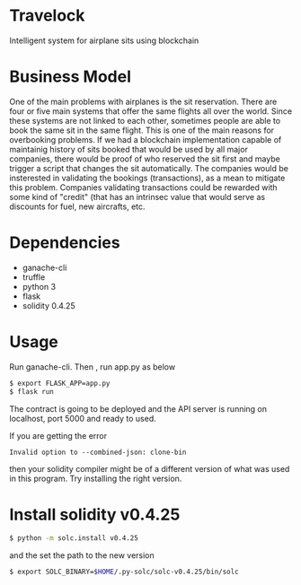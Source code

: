 # Travelock
Intelligent system for airplane sits using blockchain

# Business Model
One of the main problems with airplanes is the sit reservation. There are four or five main systems that offer the same flights all over the world. Since these systems are not linked to each other, sometimes people are able to book the same sit in the same flight. This is one of the main reasons for overbooking problems. If we had a blockchain implementation capable of maintainig history of sits booked that would be used by all major companies, there would be proof of who reserved the sit first and maybe trigger a script that changes the sit automatically. The companies would be insterested in validating the bookings (transactions), as a mean to mitigate this problem. Companies validating transactions could be rewarded with some kind of "credit" (that has an intrinsec value that would serve as discounts for fuel, new aircrafts, etc.

# Dependencies
- ganache-cli
- truffle
- python 3
- flask
- solidity 0.4.25

# Usage
Run ganache-cli. Then , run app.py as below

```sh
$ export FLASK_APP=app.py
$ flask run
```

The contract is going to be deployed and the API server is running on localhost, port 5000 and ready to used.

If you are getting the error
```
Invalid option to --combined-json: clone-bin
```
then your solidity compiler might be of a different version of what was used in this program. Try installing the right version.

# Install solidity v0.4.25
```sh
$ python -m solc.install v0.4.25
```

and the set the path to the new version
```sh
$ export SOLC_BINARY=$HOME/.py-solc/solc-v0.4.25/bin/solc
```
